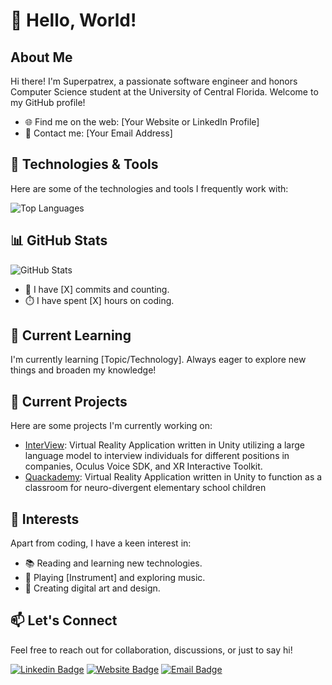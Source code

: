 # 👋 Hello, World!

## About Me

Hi there! I'm Superpatrex, a passionate software engineer and honors Computer Science student at the University of Central Florida. Welcome to my GitHub profile!

- 🌐 Find me on the web: [Your Website or LinkedIn Profile]
- 📧 Contact me: [Your Email Address]

## 🔧 Technologies & Tools

Here are some of the technologies and tools I frequently work with:

![Top Languages](https://github-readme-stats.vercel.app/api/top-langs/?username=Superpatrex&layout=compact&theme=dark)

## 📊 GitHub Stats

![GitHub Stats](https://github-readme-stats.vercel.app/api?username=Superpatrex&count_private=true&show_icons=true&theme=dark)

- 🚀 I have [X] commits and counting.
- ⏱️ I have spent [X] hours on coding.

## 🌱 Current Learning

I'm currently learning [Topic/Technology]. Always eager to explore new things and broaden my knowledge!

## 🎯 Current Projects

Here are some projects I'm currently working on:

- [InterView](https://github.com/Superpatrex/InterView.git): Virtual Reality Application written in Unity utilizing a large language model to interview individuals for different positions in companies, Oculus Voice SDK, and XR Interactive Toolkit.
- [Quackademy](https://github.com/Superpatrex/Quackademy.git): Virtual Reality Application written in Unity to function as a classroom for neuro-divergent elementary school children

## 🚀 Interests

Apart from coding, I have a keen interest in:

- 📚 Reading and learning new technologies.
- 🎸 Playing [Instrument] and exploring music.
- 🎨 Creating digital art and design.

## 📫 Let's Connect

Feel free to reach out for collaboration, discussions, or just to say hi!

[![Linkedin Badge](https://img.shields.io/badge/-YourName-blue?style=flat-square&logo=Linkedin&logoColor=white&link=https://www.linkedin.com/in/YourProfile/)](https://www.linkedin.com/in/YourProfile/)
[![Website Badge](https://img.shields.io/badge/-YourWebsite-ff7e5f?style=flat-square&logo=HTML5&logoColor=white&link=https://www.yourwebsite.com/)](https://www.yourwebsite.com/)
[![Email Badge](https://img.shields.io/badge/-Email-ff5722?style=flat-square&logo=Gmail&logoColor=white&link=mailto:youremail@gmail.com)](mailto:youremail@gmail.com)
